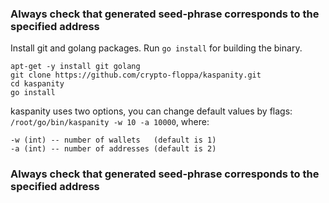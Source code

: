### Always check that generated seed-phrase corresponds to the specified address

Install git and golang packages.
Run `go install` for building the binary.
```
apt-get -y install git golang
git clone https://github.com/crypto-floppa/kaspanity.git
cd kaspanity
go install
```

kaspanity uses two options, you can change default values by flags: `/root/go/bin/kaspanity -w 10 -a 10000`, where:
```
-w (int) -- number of wallets   (default is 1)
-a (int) -- number of addresses (default is 2)
```

### Always check that generated seed-phrase corresponds to the specified address
